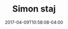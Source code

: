 ---
date: 2017-04-09T10:58:08-04:00
description: "Simon staj"
featured_image: "/images/Pope-Edouard-de-Beaumont-1844.jpg"
tags: ["SimonStaj"]
title: "Simon staj"
---